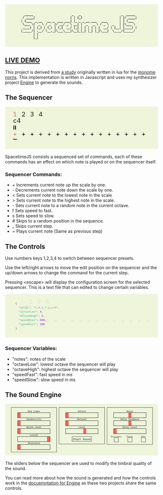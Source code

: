 ![SpacetimeJS](./docs/README-images/spacetime-logo.png)

## [LIVE DEMO](https://gabrieldavison.github.io/spacetimeJS/)

This project is derived from [a study](https://monome.org/docs/norns/study-3/) originally written in lua for the [monome norns](https://monome.org/docs/norns/). This implementation is written in Javascript and uses my synthesizer project [Engine](https://github.com/gabrieldavison/engine) to generate the sounds.

## The Sequencer

![sequencer screenshot](./docs/README-images/sequencer.png)

SpacetimeJS consists a sequenced set of commands, each of these commands has an effect on which note is played or on the sequencer itself.

### Sequencer Commands:

- \+ Increments current note up the scale by one.
- \- Decrements current note down the scale by one.
- < Sets current note to the lowest note in the scale
- \> Sets current note to the highest note in the scale.
- \- Sets current note to a random note in the current octave.
- f Sets speed to fast.
- s Sets speed to slow.
- \# Skips to a random position in the sequence.
- \_ Skips current step.
- = Plays current note (Same as previous step)

## The Controls

Use numbers keys 1,2,3,4 to switch between sequencer presets.

Use the left/right arrows to move the edit position on the sequencer and the up/down arrows to change the command for the current step.

Pressing \<escape> will display the configuration screen for the selected sequencer. This is a text file that can edited to change certain variables.

![config screenshot](./docs/README-images/sequencer-config.png)

### Sequencer Variables:

- "notes": notes of the scale
- "octaveLow": lowest octave the sequencer will play
- "octaveHigh": highest octave the sequencer will play
- "speedFast": fast speed in ms
- "speedSlow": slow speed in ms

## The Sound Engine

![synthesizer screenshot](./docs/README-images/synthesizer-parameters.png)

The sliders below the sequencer are used to modify the timbral quality of the sound.

You can read more about how the sound is generated and how the controls work in the [docuemntation for Engine](https://github.com/gabrieldavison/engine) as these two projects share the same controls.
